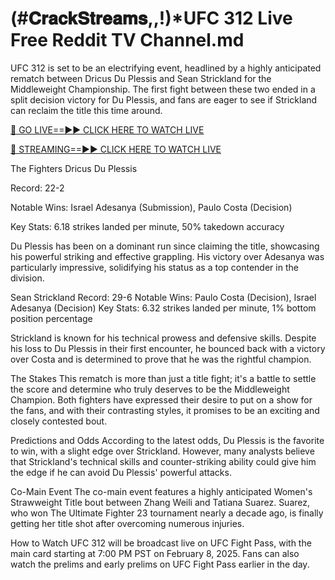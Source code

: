 # (#𝐂𝐫𝐚𝐜𝐤𝐒𝐭𝐫𝐞𝐚𝐦𝐬,,!)*UFC 312 Live Free Reddit TV Channel.md

UFC 312 is set to be an electrifying event, headlined by a highly anticipated rematch between Dricus Du Plessis and Sean Strickland for the Middleweight Championship. The first fight between these two ended in a split decision victory for Du Plessis, and fans are eager to see if Strickland can reclaim the title this time around.

[🔴 GO LIVE==►► CLICK HERE TO WATCH LIVE](https://ufc312fast.blogspot.com/2025/02/all-soccer-free-hd.html)

[🔴 STREAMING==►► CLICK HERE TO WATCH LIVE](https://ufc312fast.blogspot.com/2025/02/all-soccer-free-hd.html)

The Fighters Dricus Du Plessis

Record: 22-2

Notable Wins: Israel Adesanya (Submission), Paulo Costa (Decision)

Key Stats: 6.18 strikes landed per minute, 50% takedown accuracy

Du Plessis has been on a dominant run since claiming the title, showcasing his powerful striking and effective grappling. His victory over Adesanya was particularly impressive, solidifying his status as a top contender in the division.

Sean Strickland Record: 29-6 Notable Wins: Paulo Costa (Decision), Israel Adesanya (Decision) Key Stats: 6.32 strikes landed per minute, 1% bottom position percentage

Strickland is known for his technical prowess and defensive skills. Despite his loss to Du Plessis in their first encounter, he bounced back with a victory over Costa and is determined to prove that he was the rightful champion.

The Stakes This rematch is more than just a title fight; it's a battle to settle the score and determine who truly deserves to be the Middleweight Champion. Both fighters have expressed their desire to put on a show for the fans, and with their contrasting styles, it promises to be an exciting and closely contested bout.

Predictions and Odds According to the latest odds, Du Plessis is the favorite to win, with a slight edge over Strickland. However, many analysts believe that Strickland's technical skills and counter-striking ability could give him the edge if he can avoid Du Plessis' powerful attacks.

Co-Main Event The co-main event features a highly anticipated Women's Strawweight Title bout between Zhang Weili and Tatiana Suarez. Suarez, who won The Ultimate Fighter 23 tournament nearly a decade ago, is finally getting her title shot after overcoming numerous injuries.

How to Watch UFC 312 will be broadcast live on UFC Fight Pass, with the main card starting at 7:00 PM PST on February 8, 2025. Fans can also watch the prelims and early prelims on UFC Fight Pass earlier in the day.
